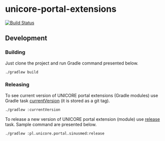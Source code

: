# unicore-portal-extensions

[![Build Status](https://travis-ci.org/unicore-life/unicore-portal-extensions.svg?branch=master)](https://travis-ci.org/unicore-life/unicore-portal-extensions)

## Development

### Building

Just clone the project and run Gradle command presented below.

```bash
./gradlew build
```

### Releasing

To see current version of UNICORE portal extensions (Gradle modules) use Gradle task
[currentVersion](http://axion-release-plugin.readthedocs.io/en/latest/configuration/tasks.html#currentversion)
(it is stored as a git tag).

```bash
./gradlew :currentVersion
```

To release a new version of UNICORE portal extension (module) use
[release](http://axion-release-plugin.readthedocs.io/en/latest/configuration/tasks.html#release) task.
Sample command are presented below.

```
./gradlew :pl.unicore.portal.sinusmed:release
```
